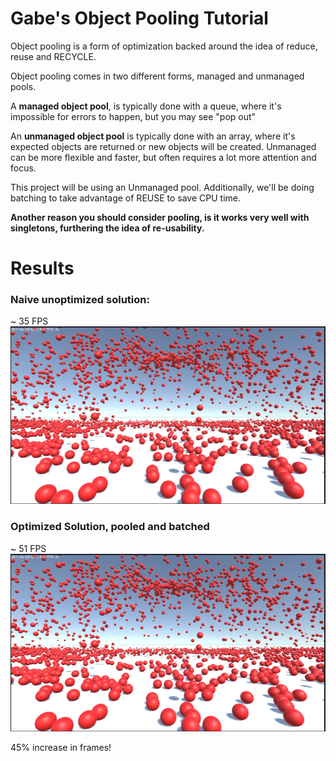 # Gabe's Object Pooling Tutorial

Object pooling is a form of optimization backed around the idea of reduce, reuse and RECYCLE.

Object pooling comes in two different forms, managed and unmanaged pools.

A __managed object pool__, is typically done with a queue, where it's impossible for errors to happen, but you may see "pop out"

An __unmanaged object pool__ is typically done with an array, where it's expected objects are returned or new objects will be created. Unmanaged can be more flexible and faster, but often requires a lot more attention and focus.

This project will be using an Unmanaged pool. Additionally, we'll be doing batching to take advantage of REUSE to save CPU time.

__Another reason you should consider pooling, is it works very well with singletons, furthering the idea of re-usability.__ 
# Results

### Naive unoptimized solution:
~ 35 FPS
![](TestA.png)

### Optimized Solution, pooled and batched
~ 51 FPS
![](TestA.png)

45% increase in frames!